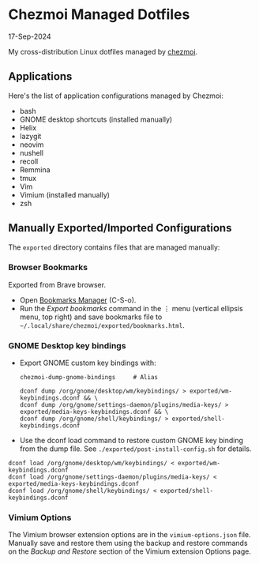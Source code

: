 # Chezmoi Managed Dotfiles

17-Sep-2024

My cross-distribution Linux dotfiles managed by [chezmoi](https://www.chezmoi.io/).

## Applications
Here's the list of application configurations managed by Chezmoi:

- bash
- GNOME desktop shortcuts (installed manually)
- Helix
- lazygit
- neovim
- nushell
- recoll
- Remmina
- tmux
- Vim
- Vimium (installed manually)
- zsh

## Manually Exported/Imported Configurations
The `exported` directory contains files that are managed manually:

###  Browser Bookmarks

Exported from Brave browser.

* Open [Bookmarks Manager](brave://bookmarks/) (C-S-o).
* Run the _Export bookmarks_ command in the ⋮ menu (vertical ellipsis menu, top right) and save bookmarks file to `~/.local/share/chezmoi/exported/bookmarks.html`.

### GNOME Desktop key bindings

- Export GNOME custom key bindings with:

  ```
  chezmoi-dump-gnome-bindings     # Alias

  dconf dump /org/gnome/desktop/wm/keybindings/ > exported/wm-keybindings.dconf && \
  dconf dump /org/gnome/settings-daemon/plugins/media-keys/ > exported/media-keys-keybindings.dconf && \
  dconf dump /org/gnome/shell/keybindings/ > exported/shell-keybindings.dconf
    ```

- Use the dconf load command to restore custom GNOME key binding from the dump file. See `./exported/post-install-config.sh` for details.

```
dconf load /org/gnome/desktop/wm/keybindings/ < exported/wm-keybindings.dconf
dconf load /org/gnome/settings-daemon/plugins/media-keys/ < exported/media-keys-keybindings.dconf
dconf load /org/gnome/shell/keybindings/ < exported/shell-keybindings.dconf
```

###  Vimium Options

The Vimium browser extension options are in the `vimium-options.json` file. Manually save and restore them using the backup and restore commands on the _Backup and Restore_ section of the Vimium extension Options page.
